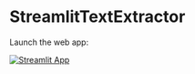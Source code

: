 # StreamlitTextExtractor

Launch the web app:

[![Streamlit App](https://static.streamlit.io/badges/streamlit_badge_black_white.svg)](https://share.streamlit.io/pavankumargoli/streamlitTextExtractor/main/streamlit_app.py)
